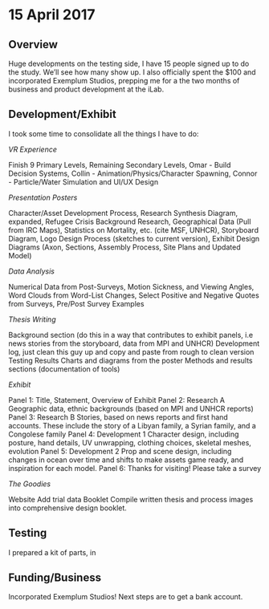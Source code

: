 # 15 April 2017

## Overview

Huge developments on the testing side, I have 15 people signed up to do the study. We’ll see how many show up. I also officially spent the $100 and incorporated Exemplum Studios, prepping me for a the two months of business and product development at the iLab.

## Development/Exhibit

I took some time to consolidate all the things I have to do:

*VR Experience*

Finish 9 Primary Levels, Remaining Secondary Levels,
Omar - Build Decision Systems,
Collin - Animation/Physics/Character Spawning,
Connor - Particle/Water Simulation and UI/UX Design

*Presentation Posters*

Character/Asset Development Process,
Research Synthesis Diagram, expanded,
Refugee Crisis Background Research,
Geographical Data (Pull from IRC Maps),
Statistics on Mortality, etc. (cite MSF, UNHCR),
Storyboard Diagram,
Logo Design Process (sketches to current version),
Exhibit Design Diagrams (Axon, Sections, Assembly Process, Site Plans and Updated Model)

*Data Analysis*

Numerical Data from Post-Surveys, Motion Sickness, and Viewing Angles,
Word Clouds from Word-List Changes,
Select Positive and Negative Quotes from Surveys,
Pre/Post Survey Examples

*Thesis Writing*

Background section (do this in a way that contributes to exhibit panels, i.e news stories from the storyboard, data from MPI and UNHCR)
Development log, just clean this guy up and copy and paste from rough to clean version
Testing Results
Charts and diagrams from the poster
Methods and results sections (documentation of tools)

*Exhibit*

Panel 1: Title, Statement, Overview of Exhibit
Panel 2: Research A
Geographic data, ethnic backgrounds (based on MPI and UNHCR reports)
Panel 3: Research B
Stories, based on news reports and first hand accounts. These include the story of a Libyan family, a Syrian family, and a Congolese family
Panel 4: Development 1
Character design, including posture, hand details, UV unwrapping, clothing choices, skeletal meshes, evolution
Panel 5: Development 2
Prop and scene design, including changes in ocean over time and shifts to make assets game ready, and inspiration for each model.
Panel 6: Thanks for visiting! Please take a survey

*The Goodies*

Website
Add trial data
Booklet
Compile written thesis and process images into comprehensive design booklet.

## Testing

I prepared a kit of parts, in

## Funding/Business

Incorporated Exemplum Studios! Next steps are to get a bank account.